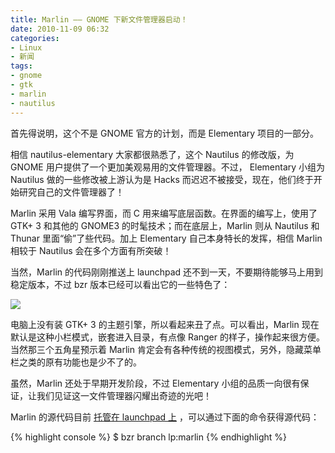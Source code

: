 ```yaml
---
title: Marlin —— GNOME 下新文件管理器启动！
date: 2010-11-09 06:32
categories:
- Linux
- 新闻
tags:
- gnome
- gtk
- marlin
- nautilus
---
```


首先得说明，这个不是 GNOME 官方的计划，而是 Elementary 项目的一部分。

相信 nautilus-elementary 大家都很熟悉了，这个 Nautilus 的修改版，为
GNOME 用户提供了一个更加美观易用的文件管理器。不过， Elementary 小组为
Nautilus 做的一些修改被上游认为是 Hacks
而迟迟不被接受，现在，他们终于开始研究自己的文件管理器了！

Marlin 采用 Vala 编写界面，而 C 用来编写底层函数。在界面的编写上，使用了
GTK+ 3 和其他的 GNOME3 的时髦技术；而在底层上，Marlin 则从 Nautilus 和
Thunar 里面“偷”了些代码。加上 Elementary 自己本身特长的发挥，相信 Marlin
相较于 Nautilus 会在多个方面有所突破！

当然，Marlin 的代码刚刚推送上 launchpad
还不到一天，不要期待能够马上用到稳定版本，不过 bzr
版本已经可以看出它的一些特色了：

![](http://lh4.ggpht.com/_6pI9N0iQzXE/TNjkCS12FqI/AAAAAAAAAvM/iFX09pf8s_8/marlin_preview.png?imgmax=800)

电脑上没有装 GTK+ 3 的主题引擎，所以看起来丑了点。可以看出，Marlin
现在默认是这种小栏模式，嵌套进入目录，有点像 Ranger
的样子，操作起来很方便。当然那三个五角星预示着 Marlin
肯定会有各种传统的视图模式，另外，隐藏菜单栏之类的原有功能也是少不了的。

虽然，Marlin 还处于早期开发阶段，不过 Elementary
小组的品质一向很有保证，让我们见证这一文件管理器闪耀出奇迹的光吧！

Marlin 的源代码目前 [托管在 launchpad 上](https://launchpad.net/marlin)
，可以通过下面的命令获得源代码：

{% highlight console %}
$ bzr branch lp:marlin
{% endhighlight %}
